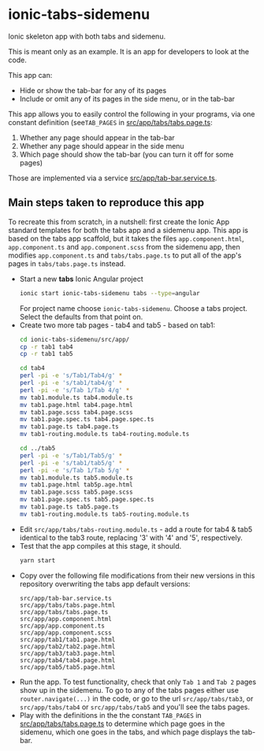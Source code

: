 # ionic-tabs-sidemenu
Ionic skeleton app with both tabs and sidemenu.

This is meant only as an example. It is an app for developers to look at the code.

This app can:
* Hide or show the tab-bar for any of its  pages
* Include or omit any of its pages in the side menu, or in the tab-bar

This app allows you to easily control the following in your programs, via one constant definition (see`TAB_PAGES` in [src/app/tabs/tabs.page.ts](src/app/tabs/tabs.page.ts):
  1) Whether any page should appear in the tab-bar
  2) Whether any page should appear in the side menu
  3) Which page should show the tab-bar (you can turn it off for some pages)

Those are implemented via a service [src/app/tab-bar.service.ts](src/app/tab-bar.service.ts).

## Main steps taken to reproduce this app

To recreate this from scratch, in a nutshell: first create the Ionic
App standard templates for both the tabs app and a sidemenu app. This
app is based on the tabs app scaffold, but it takes the files
`app.component.html`, `app.component.ts` and `app.component.scss` from
the sidemenu app, then modifies `app.component.ts` and
`tabs/tabs.page.ts` to put all of the app's pages in
`tabs/tabs.page.ts` instead.

* Start a new **tabs** Ionic Angular project
  ```bash
  ionic start ionic-tabs-sidemenu tabs --type=angular
  ```
  For project name choose `ionic-tabs-sidemenu`. Choose a tabs
  project. Select the defaults from that point on.
* Create two more tab pages - tab4 and tab5 - based on tab1:
  ```bash
  cd ionic-tabs-sidemenu/src/app/
  cp -r tab1 tab4
  cp -r tab1 tab5

  cd tab4
  perl -pi -e 's/Tab1/Tab4/g' *
  perl -pi -e 's/tab1/tab4/g' *
  perl -pi -e 's/Tab 1/Tab 4/g' *
  mv tab1.module.ts tab4.module.ts
  mv tab1.page.html tab4.page.html
  mv tab1.page.scss tab4.page.scss
  mv tab1.page.spec.ts tab4.page.spec.ts
  mv tab1.page.ts tab4.page.ts
  mv tab1-routing.module.ts tab4-routing.module.ts

  cd ../tab5
  perl -pi -e 's/Tab1/Tab5/g' *
  perl -pi -e 's/tab1/tab5/g' *
  perl -pi -e 's/Tab 1/Tab 5/g' *
  mv tab1.module.ts tab5.module.ts
  mv tab1.page.html tab5p.age.html
  mv tab1.page.scss tab5.page.scss
  mv tab1.page.spec.ts tab5.page.spec.ts
  mv tab1.page.ts tab5.page.ts
  mv tab1-routing.module.ts tab5-routing.module.ts
  ```
* Edit `src/app/tabs/tabs-routing.module.ts` - add a route for 
  tab4 & tab5 identical to the tab3 route, replacing '3' with '4'
  and '5', respectively.
* Test that the app compiles at this stage, it should.
  ```bash
  yarn start
  ```
* Copy over the following file modifications from their new
  versions in this repository overwriting the tabs app default
  versions:
  ```
  src/app/tab-bar.service.ts
  src/app/tabs/tabs.page.html
  src/app/tabs/tabs.page.ts
  src/app/app.component.html
  src/app/app.component.ts
  src/app/app.component.scss
  src/app/tab1/tab1.page.html 
  src/app/tab2/tab2.page.html 
  src/app/tab3/tab3.page.html 
  src/app/tab4/tab4.page.html 
  src/app/tab5/tab5.page.html 
* Run the app. To test functionality, check that only `Tab 1` and `Tab
  2` pages show up in the sidemenu. To go to any of the tabs pages
  either use `router.navigate(...)` in the code, or go to the url
  `src/app/tabs/tab3`, or `src/app/tabs/tab4` or `src/app/tabs/tab5`
  and you'll see the tabs pages.
* Play with the definitions in the the constant `TAB_PAGES` in
  [src/app/tabs/tabs.page.ts](src/app/tabs/tabs.page.ts) to determine
  which page goes in the sidemenu, which one goes in the tabs, and which
  page displays the tab-bar.

